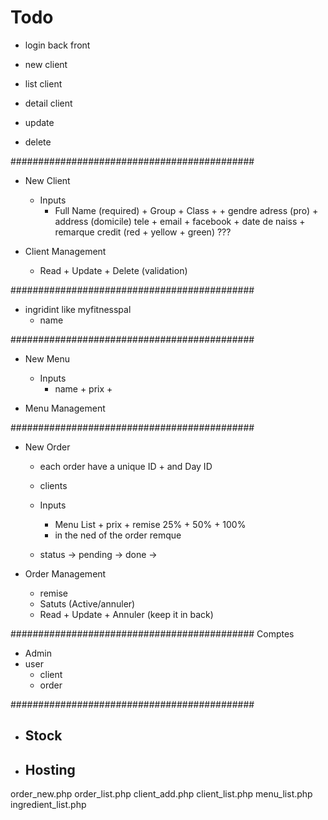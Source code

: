 # Todo
- login back front

- new client
- list client
- detail client
- update
- delete







############################################
- New Client
  - Inputs
    - Full Name (required) + Group + Class + + gendre 
    adress (pro) + address (domicile)
    tele + email + facebook + date de naiss + 
    remarque
    credit (red + yellow + green) ???

- Client Management
  - Read + Update + Delete (validation)


############################################
- ingridint like myfitnesspal
  - name


############################################
- New Menu
  - Inputs
    - name + prix + 

- Menu Management


############################################
- New Order
  - each order have a unique ID + and Day ID
  - clients
  - Inputs
    - Menu List + prix + remise 25% + 50% + 100%
    - in the ned of the order remque


  - status -> pending -> done ->

- Order Management
  - remise
  - Satuts (Active/annuler)
  - Read + Update + Annuler (keep it in back)


############################################
Comptes
- Admin
- user
  - client
  - order

############################################





- Stock
  - 

- Hosting
  - 


order_new.php order_list.php client_add.php client_list.php menu_list.php ingredient_list.php